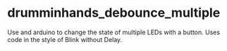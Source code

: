 drumminhands_debounce_multiple
==============================

Use and arduino to change the state of multiple LEDs with a button. Uses code in the style of Blink without Delay.
